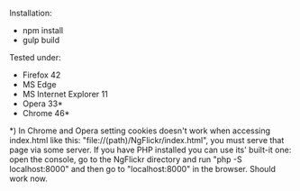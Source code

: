 Installation:
- npm install
- gulp build

Tested under:
- Firefox 42
- MS Edge
- MS Internet Explorer 11
- Opera 33*
- Chrome 46*

\*) In Chrome and Opera setting cookies doesn't work when accessing index.html like this: "file://(path)/NgFlickr/index.html", you must serve that page via some server.
If you have PHP installed you can use its' built-it one: open the console, go to the NgFlickr directory and run "php -S localhost:8000" and then go to "localhost:8000" in the browser.
Should work now.